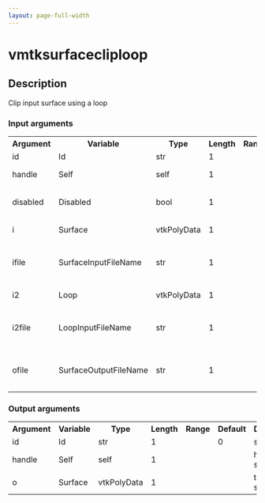 ```yaml
---
layout: page-full-width
---
```

<h1>vmtksurfacecliploop</h1>
<h2>Description</h2>
Clip input surface using a loop
<h3>Input arguments</h3>
<table class="vmtkscripts">
<tr>
<th>Argument</th><th>Variable</th><th>Type</th><th>Length</th><th>Range</th><th>Default</th><th>Description</th>
</tr>
<tr><td>id</td><td>Id</td><td>str</td><td>1</td><td></td><td>0</td><td>script id</td>
</tr>
<tr><td>handle</td><td>Self</td><td>self</td><td>1</td><td></td><td></td><td>handle to self</td>
</tr>
<tr><td>disabled</td><td>Disabled</td><td>bool</td><td>1</td><td></td><td>0</td><td>disable execution and piping</td>
</tr>
<tr><td>i</td><td>Surface</td><td>vtkPolyData</td><td>1</td><td></td><td></td><td>the input surface</td>
</tr>
<tr><td>ifile</td><td>SurfaceInputFileName</td><td>str</td><td>1</td><td></td><td></td><td>filename for the default Surface reader</td>
</tr>
<tr><td>i2</td><td>Loop</td><td>vtkPolyData</td><td>1</td><td></td><td></td><td>the input loop</td>
</tr>
<tr><td>i2file</td><td>LoopInputFileName</td><td>str</td><td>1</td><td></td><td></td><td>filename for the default Loop reader</td>
</tr>
<tr><td>ofile</td><td>SurfaceOutputFileName</td><td>str</td><td>1</td><td></td><td></td><td>filename for the default Surface writer</td>
</tr>
</table>
<h3>Output arguments</h3>
<table class="vmtkscripts">
<tr>
<th>Argument</th><th>Variable</th><th>Type</th><th>Length</th><th>Range</th><th>Default</th><th>Description</th>
</tr>
<tr><td>id</td><td>Id</td><td>str</td><td>1</td><td></td><td>0</td><td>script id</td>
</tr>
<tr><td>handle</td><td>Self</td><td>self</td><td>1</td><td></td><td></td><td>handle to self</td>
</tr>
<tr><td>o</td><td>Surface</td><td>vtkPolyData</td><td>1</td><td></td><td></td><td>the output surface</td>
</tr>
</table>

